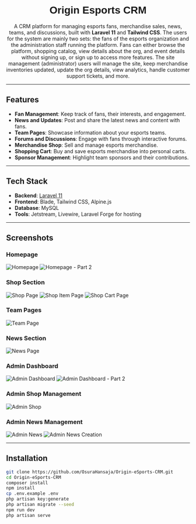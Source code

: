 <h1 align="center" style="font-family: 'Orbitron', sans-serif;">Origin Esports CRM</h1>

<p align="center">
  A CRM platform for managing esports fans, merchandise sales, news, teams, and discussions, built with <b>Laravel 11</b> and <b>Tailwind CSS</b>.
  The users for the system are mainly two sets: the fans of the esports organization and the administration staff running the platform. 
  Fans can either browse the platform, shopping catalog, view details about the org, and event details without signing up, or sign up to access more features. 
  The site management (administrator) users will manage the site, keep merchandise inventories updated, update the org details, view analytics, handle customer support tickets, and more.
</p>

---

## Features

- **Fan Management**: Keep track of fans, their interests, and engagement.
- **News and Updates**: Post and share the latest news and content with fans.
- **Team Pages**: Showcase information about your esports teams.
- **Forums and Discussions**: Engage with fans through interactive forums.
- **Merchandise Shop**: Sell and manage esports merchandise.
- **Shopping Cart**: Buy and save esports merchandise into personal carts.
- **Sponsor Management**: Highlight team sponsors and their contributions.

---

## Tech Stack

- **Backend**: [Laravel 11](https://laravel.com/)
- **Frontend**: Blade, Tailwind CSS, Alpine.js
- **Database**: MySQL
- **Tools**: Jetstream, Livewire, Laravel Forge for hosting

---

## Screenshots

### Homepage
![Homepage](public/images/readme%20screenshots/Home%20Page.png)
![Homepage - Part 2](public/images/readme%20screenshots/Home%20Page%20p2.png)

### Shop Section
![Shop Page](public/images/readme%20screenshots/Shop%20Page.png)
![Shop Item Page](public/images/readme%20screenshots/Shop%20Item%20Page.png)
![Shop Cart Page](public/images/readme%20screenshots/Shop%20Cart%20Page.png)

### Team Pages
![Team Page](public/images/readme%20screenshots/Team%20Page.png)

### News Section
![News Page](public/images/readme%20screenshots/News%20Page.png)

### Admin Dashboard
![Admin Dashboard](public/images/readme%20screenshots/admin%20dashboard.png)
![Admin Dashboard - Part 2](public/images/readme%20screenshots/admin%20dashboard%20p2.png)

### Admin Shop Management
![Admin Shop](public/images/readme%20screenshots/admin%20shop.png)

### Admin News Management
![Admin News](public/images/readme%20screenshots/admin%20news.png)
![Admin News Creation](public/images/readme%20screenshots/admin%20news%20create.png)

---

## Installation

```bash
git clone https://github.com/OsuraHansaja/Origin-eSports-CRM.git
cd Origin-eSports-CRM
composer install
npm install
cp .env.example .env
php artisan key:generate
php artisan migrate --seed
npm run dev
php artisan serve
